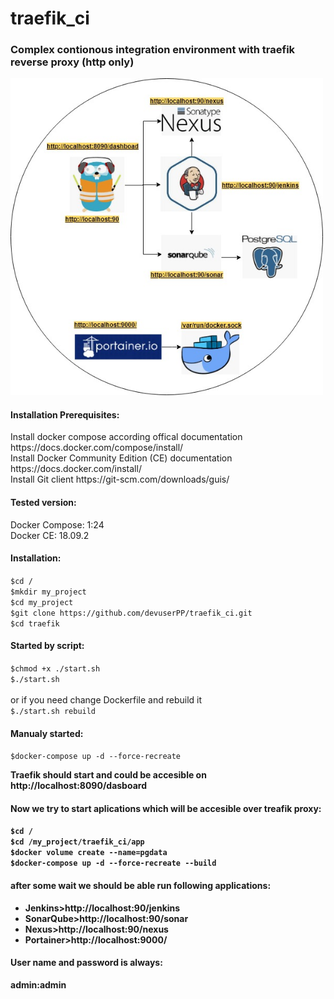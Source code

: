 # traefik_ci
<h3>Complex contionous integration environment with traefik reverse proxy (http only)</h3>


<img src="media/traefik-ci.jpg?sanitize=true&raw=true" width="500"/>
<p><h4>Installation Prerequisites:</h4></p>
<p>Install docker compose according offical documentation https://docs.docker.com/compose/install/</br>
Install Docker Community Edition (CE) documentation https://docs.docker.com/install/</br>
Install Git client https://git-scm.com/downloads/guis/</br>
</p>


<h4>Tested version:</h4>
<p>Docker Compose: 1:24</br>
Docker CE: 18.09.2</p>

<h4>Installation:</h4>
<p><code>$cd /</code> </br>
<code>$mkdir my_project</code></br>
<code>$cd my_project</code></br>
<code>$git clone https://github.com/devuserPP/traefik_ci.git</code></br>
<code>$cd traefik</code></br>
<h4>Started by script:</h4>
<code>$chmod +x ./start.sh</code></br>
<code>$./start.sh</code></br>
<BR>
or if you need change Dockerfile and rebuild it </br>
<code>$./start.sh rebuild</code></br>


<h4>Manualy started:</h4>
<code>$docker-compose up -d --force-recreate</code></p>

<b> Traefik should start and could be accesible on http://localhost:8090/dasboard <b>

<h4>Now we try to start aplications which will be accesible over treafik proxy:</h4>
<p><code>$cd / </code></br>
<code>$cd /my_project/traefik_ci/app</code></br>
<code>$docker volume create --name=pgdata</code></br>
<code>$docker-compose up -d --force-recreate --build </code></br></p>

<h4>after some wait we should be able run following applications:</h4>
<ul>
<li>Jenkins>http://localhost:90/jenkins</li>
<li>SonarQube>http://localhost:90/sonar</li>
<li>Nexus>http://localhost:90/nexus</li>
<li>Portainer>http://localhost:9000/</li>
</ul>
<h4>User name and password is always:</h4>
<b>admin:admin</b>
